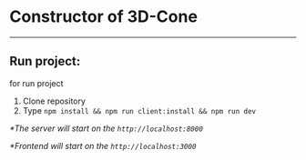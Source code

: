 # Constructor of 3D-Cone

---

## Run project:

for run project

1. Clone repository
1. Type `npm install && npm run client:install && npm run dev`

_\*The server will start on the `http://localhost:8000`_

_\*Frontend will start on the `http://localhost:3000`_
